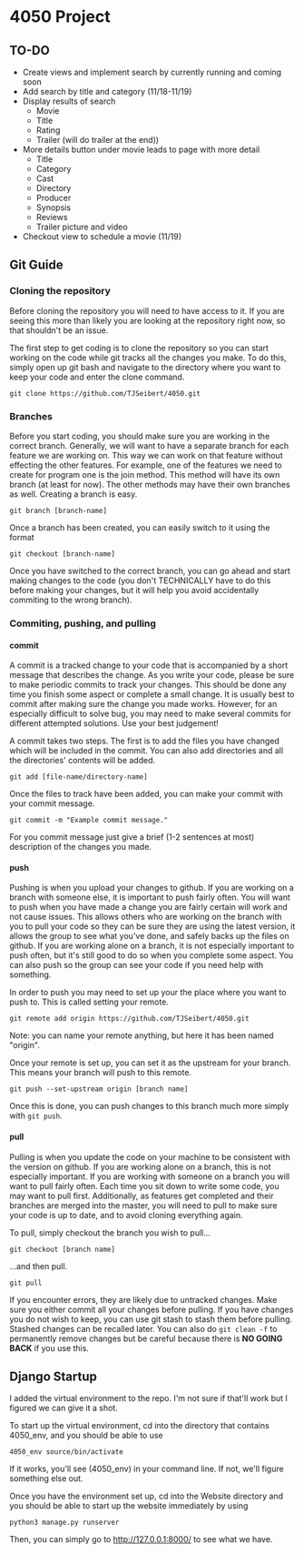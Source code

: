 # 4050 Project

## TO-DO
* Create views and implement search by currently running and coming soon
* Add search by title and category (11/18-11/19)
* Display results of search
	* Movie
	* Title
	* Rating
	* Trailer (will do trailer at the end))
* More details button under movie leads to page with more detail
	* Title
	* Category
	* Cast
	* Directory
	* Producer
	* Synopsis
	* Reviews
	* Trailer picture and video
* Checkout view to schedule a movie (11/19)

## Git Guide

### Cloning the repository

Before cloning the repository you will need to have access to it. If you are seeing this more than likely you are looking at the repository right now, so that shouldn't be an issue.

The first step to get coding is to clone the repository so you can start working on the code while git tracks all the changes you make. To do this, simply open up git bash and navigate to the directory
where you want to keep your code and enter the clone command. 

```
git clone https://github.com/TJSeibert/4050.git
```

### Branches 
Before you start coding, you should make sure you are working in the correct branch. Generally, we will want to have a separate branch for each feature we are working on.
This way we can work on that feature without effecting the other features. For example, one of the features we need to create for program one is the join method. This method
will have its own branch (at least for now). The other methods may have their own branches as well. Creating a branch is easy.

```
git branch [branch-name]
```

Once a branch has been created, you can easily switch to it using the format

```
git checkout [branch-name]
```

Once you have switched to the correct branch, you can go ahead and start making changes to the code (you don't TECHNICALLY have to do this before making your changes, but it will help you avoid accidentally commiting to the wrong branch). 

### Commiting, pushing, and pulling

#### commit
A commit is a tracked change to your code that is accompanied by a short message 
that describes the change. As you write your code, please be sure to make periodic commits to track your changes. 
This should be done any time you finish some aspect or complete a small change. It is usually best to commit after making sure the change you made works. 
However, for an especially difficult to solve bug, you may need to make several commits for different attempted solutions. Use your best judgement!

A commit takes two steps. The first is to add the files you have changed which will be included in the commit. You can also add directories and all the directories' contents will be added. 

```
git add [file-name/directory-name]
```
Once the files to track have been added, you can make your commit with your commit message.

```
git commit -m "Example commit message."
```
For you commit message just give a brief (1-2 sentences at most) description of the changes you made. 

#### push
Pushing is when you upload your changes to github. If you are working on a branch with someone else, it is important to push fairly often. You will want to push
when you have made a change you are fairly certain will work and not cause issues. This allows others who are working on the branch with you to pull your code so they 
can be sure they are using the latest version, it allows the group to see what you've done, and safely backs up the files on github. If you are working alone on a branch,
it is not especially important to push often, but it's still good to do so when you complete some aspect. You can also push so the group can see your code if you need help
with something.

In order to push you may need to set up your the place where you want to push to. This is called setting your remote.

```
git remote add origin https://github.com/TJSeibert/4050.git
```
Note: you can name your remote anything, but here it has been named "origin". 

Once your remote is set up, you can set it as the upstream for your branch. This means your branch will push to this remote. 

```
git push --set-upstream origin [branch name]
```
Once this is done, you can push changes to this branch much more simply with `git push`. 
#### pull
Pulling is when you update the code on your machine to be consistent with the version on github. If you are working alone on a branch,
this is not especially important. If you are working with someone on a branch you will want to pull fairly often. Each time you
sit down to write some code, you may want to pull first. Additionally, as features get completed and their branches are merged into the master,
you will need to pull to make sure your code is up to date, and to avoid cloning everything again. 

To pull, simply checkout the branch you wish to pull...

```
git checkout [branch name]
```
...and then pull.
```
git pull
```

If you encounter errors, they are likely due to untracked changes. Make sure you either commit all your changes before pulling. If you
have changes you do not wish to keep, you can use git stash to stash them before pulling. Stashed changes can be recalled later. You can
also do ```git clean -f``` to permanently remove changes but be careful because there is **NO GOING BACK** if you use this.

## Django Startup

I added the virtual environment to the repo. I'm not sure if that'll work but I figured we can give it a shot.

To start up the virtual environment, cd into the directory that contains 4050_env, and you should be able to use

```
4050_env source/bin/activate
```
If it works, you'll see (4050_env) in your command line. If not, we'll figure something else out.


Once you have the environment set up, cd into the Website directory and you should be able to start up the website immediately by using
```
python3 manage.py runserver
```
Then, you can simply go to http://127.0.0.1:8000/ to see what we have. 

